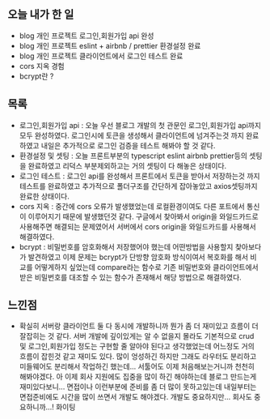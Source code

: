 ## 오늘 내가 한 일
- blog 개인 프로젝트 로그인,회원가입 api 완성
- blog 개인 프로젝트 eslint + airbnb / prettier 환경설정 완료 
- blog 개인 프로젝트 클라이언트에서 로그인 테스트 완료
- cors 지옥 경험
- bcrypt란 ?

## 목록
- 로그인,회원가입 api : 오늘 우선 블로그 개발의 첫 관문인 로그인,회원가입 api까지 모두 완성하였다. 로그인시에 토큰을 생성해서 클라이언트에 넘겨주는것 까지 완료 하였고 내일은 추가적으로 로그인 검증을 테스트 해봐야 할 것 같다.
- 환경설정 및 셋팅 : 오늘 프론트부분의 typescript eslint airbnb prettier등의 셋팅을 완료하였고 리덕스 부분제외하고는 거의 셋팅이 다 해놓은 상태이다.
- 로그인 테스트 : 로그인 api를 완성해서 프론트에서 토큰을 받아서 저장하는것 까지 테스트를 완료하였고 추가적으로 폴더구조를 간단하게 잡아놓았고 axios셋팅까지 완료한 상태이다.
- cors 지옥 : 중간에 cors 오류가 발생했었는데 로컬환경이여도 다른 포트에서 통신이 이루어지기 때문에 발생했던것 같다. 구글에서 찾아봐서 origin을 와일드카드로 사용해주면 해결되는 문제였어서 서버에서 cors origin을 와일드카드를 사용해서 해결하였다.
- bcrypt : 비밀번호를 암호화해서 저장했어야 했는데 어떤방법을 사용할지 찾아보다가 발견하였고 이제 문제는 bcrypt가 단방향 암호화 방식이여서 복호화를 해서 비교를 어떻게하지 싶었는데 compare라는 함수로 기존 비밀번호와 클라이언트에서 받은 비밀번호를 대조할 수 있는 함수가 존재해서 해당 방법으로 해결하였다.

## 느낀점
- 확실히 서버랑 클라이언트 둘 다 동시에 개발하니까 뭔가 좀 더 재미있고 흐름이 더 잘잡히는 것 같다. 서버 개발에 깊이있게는 알 수 없을지 몰라도 기본적으로 crud 및 로그인,회원가입 정도는 구현할 줄 알아야 된다고 생각했었는데 어느정도 거의 흐름이 잡힌것 같고 재미도 있다. 많이 엉성하긴 하지만 그래도 라우터도 분리하고 미들웨어도 분리해서 작업하긴 했는데... 서툴어도 이제 처음해보는거니까 천천히 해봐야겠다. 아 이제 회사 지원에도 집중을 많이 하긴 해야하는데 블로그 만드는게 재미있다보니... 면접이나 이런부분에 준비를 좀 더 많이 못하고있는데 내일부터는 면접준비에도 시간을 많이 쓰면서 개발도 해야겠다. 개발도 중요하지만... 회사도 중요하니까...! 화이팅
